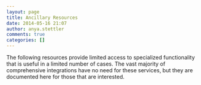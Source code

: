 ```yaml
---
layout: page
title: Ancillary Resources
date: 2014-05-16 21:07
author: anya.stettler
comments: true
categories: []
---
```

The following resources provide limited access to specialized functionality that is useful in a limited number of cases. The vast majority of comprehensive integrations have no need for these services, but they are documented here for those that are interested.

